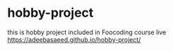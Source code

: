 # hobby-project
this is hobby project included in Foocoding course
live https://adeebasaeed.github.io/hobby-project/
